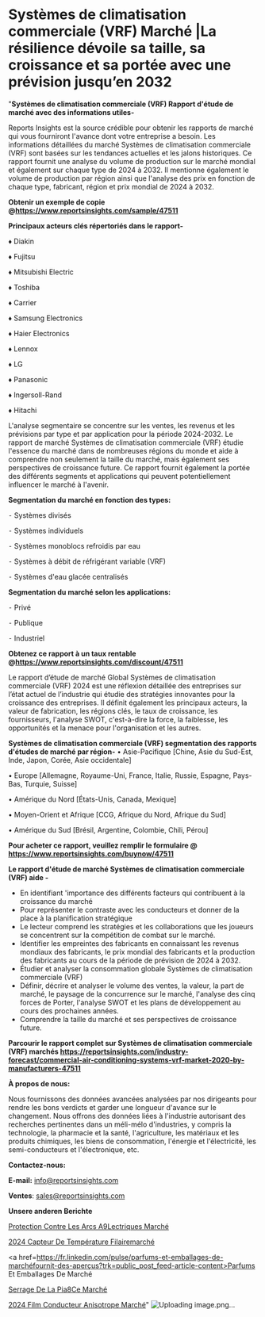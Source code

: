 # Systèmes de climatisation commerciale (VRF) Marché |La résilience dévoile sa taille, sa croissance et sa portée avec une prévision jusqu’en 2032

"<strong>Systèmes de climatisation commerciale (VRF) Rapport d'étude de marché avec des informations utiles-</strong>

Reports Insights est la source crédible pour obtenir les rapports de marché qui vous fourniront l'avance dont votre entreprise a besoin. Les informations détaillées du marché Systèmes de climatisation commerciale (VRF) sont basées sur les tendances actuelles et les jalons historiques. Ce rapport fournit une analyse du volume de production sur le marché mondial et également sur chaque type de 2024 à 2032. Il mentionne également le volume de production par région ainsi que l'analyse des prix en fonction de chaque type, fabricant, région et prix mondial de 2024 à 2032.

<strong><b>Obtenir un exemple de copie @</b></strong><a href=https://www.reportsinsights.com/sample/47511><strong><b>https://www.reportsinsights.com/sample/47511</b></strong></a>

<b>Principaux acteurs clés répertoriés dans le rapport-</b>

<b> </b>♦ Diakin

♦ Fujitsu

♦ Mitsubishi Electric

♦ Toshiba

♦ Carrier

♦ Samsung Electronics

♦ Haier Electronics

♦ Lennox

♦ LG

♦ Panasonic

♦ Ingersoll-Rand

♦ Hitachi

L'analyse segmentaire se concentre sur les ventes, les revenus et les prévisions par type et par application pour la période 2024-2032. Le rapport de marché Systèmes de climatisation commerciale (VRF) étudie l'essence du marché dans de nombreuses régions du monde et aide à comprendre non seulement la taille du marché, mais également ses perspectives de croissance future. Ce rapport fournit également la portée des différents segments et applications qui peuvent potentiellement influencer le marché à l'avenir.

<strong>Segmentation du marché en fonction des types:</strong>


⁃ Systèmes divisés

⁃ Systèmes individuels

⁃ Systèmes monoblocs refroidis par eau

⁃ Systèmes à débit de réfrigérant variable (VRF)

⁃ Systèmes d'eau glacée centralisés

<strong>Segmentation du marché selon les applications:</strong>


⁃ Privé

⁃ Publique

⁃ Industriel

<strong><b>Obtenez ce rapport à un taux rentable @</b></strong><a href=https://www.reportsinsights.com/discount/47511><strong><b>https://www.reportsinsights.com/discount/47511</b></strong></a>

Le rapport d’étude de marché Global Systèmes de climatisation commerciale (VRF) 2024 est une réflexion détaillée des entreprises sur l’état actuel de l’industrie qui étudie des stratégies innovantes pour la croissance des entreprises. Il définit également les principaux acteurs, la valeur de fabrication, les régions clés, le taux de croissance, les fournisseurs, l'analyse SWOT, c'est-à-dire la force, la faiblesse, les opportunités et la menace pour l'organisation et les autres.

<strong>Systèmes de climatisation commerciale (VRF) segmentation des rapports d'études de marché par région-</strong>
• Asie-Pacifique [Chine, Asie du Sud-Est, Inde, Japon, Corée, Asie occidentale]

• Europe [Allemagne, Royaume-Uni, France, Italie, Russie, Espagne, Pays-Bas, Turquie, Suisse]

• Amérique du Nord [États-Unis, Canada, Mexique]

• Moyen-Orient et Afrique [CCG, Afrique du Nord, Afrique du Sud]

• Amérique du Sud [Brésil, Argentine, Colombie, Chili, Pérou]

<strong>Pour acheter ce rapport, veuillez remplir le formulaire @   <a href=https://www.reportsinsights.com/buynow/47511>https://www.reportsinsights.com/buynow/47511</a></strong>

<strong>Le rapport d'étude de marché Systèmes de climatisation commerciale (VRF) aide -</strong>
<ul>
  <li>En identifiant 'importance des différents facteurs qui contribuent à la croissance du marché</li>
  <li>Pour représenter le contraste avec les conducteurs et donner de la place à la planification stratégique</li>
  <li>Le lecteur comprend les stratégies et les collaborations que les joueurs se concentrent sur la compétition de combat sur le marché.</li>
  <li>Identifier les empreintes des fabricants en connaissant les revenus mondiaux des fabricants, le prix mondial des fabricants et la production des fabricants au cours de la période de prévision de 2024 à 2032.</li>
  <li>Étudier et analyser la consommation globale Systèmes de climatisation commerciale (VRF)</li>
  <li>Définir, décrire et analyser le volume des ventes, la valeur, la part de marché, le paysage de la concurrence sur le marché, l'analyse des cinq forces de Porter, l'analyse SWOT et les plans de développement au cours des prochaines années.</li>
  <li>Comprendre la taille du marché et ses perspectives de croissance future.</li>
</ul>

<strong>Parcourir le rapport complet sur Systèmes de climatisation commerciale (VRF) marchés <a href=https://reportsinsights.com/industry-forecast/commercial-air-conditioning-systems-vrf-market-2020-by-manufacturers-47511>https://reportsinsights.com/industry-forecast/commercial-air-conditioning-systems-vrf-market-2020-by-manufacturers-47511</a></strong>

<strong>À propos de nous:</strong>

Nous fournissons des données avancées analysées par nos dirigeants pour rendre les bons verdicts et garder une longueur d'avance sur le changement. Nous offrons des données liées à l'industrie autorisant des recherches pertinentes dans un méli-mélo d'industries, y compris la technologie, la pharmacie et la santé, l'agriculture, les matériaux et les produits chimiques, les biens de consommation, l'énergie et l'électricité, les semi-conducteurs et l'électronique, etc.

<strong>Contactez-nous:</strong>

<strong>E-mail:</strong> <a href=mailto:info@reportsinsights.com>info@reportsinsights.com</a>

<strong>Ventes</strong>: <a href=mailto:sales@reportsinsights.com>sales@reportsinsights.com</a>

<strong>Unsere anderen Berichte</strong>

<a href=https://www.linkedin.com/pulse/protection-contre-les-arcs-%C3%A9lectriques-march%C3%A9-m1rye/>Protection Contre Les Arcs A9Lectriques Marché</a>

<a href=https://www.linkedin.com/pulse/2024-capteur-de-température-filairemarché-basé-aloqc/>2024 Capteur De Température Filairemarché</a>

<a href=https://fr.linkedin.com/pulse/parfums-et-emballages-de-marchéfournit-des-aperçus?trk=public_post_feed-article-content>Parfums Et Emballages De Marché</a>

<a href=https://www.linkedin.com/pulse/serrage-de-la-pi%C3%A8ce-march%C3%A9-rapport-analyse-professionnelle-uygaf/>Serrage De La Pia8Ce Marché</a>

<a href=https://www.linkedin.com/pulse/2024-film-conducteur-anisotrope-march%C3%A9-informations-ikfwc/>2024 Film Conducteur Anisotrope Marché</a>"
![Uploading image.png…]()
